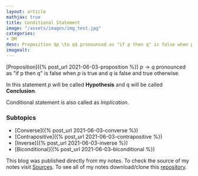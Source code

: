 ```yaml
---
layout: article
mathjax: true
title: Conditional Statement
image: "/assets/images/img_test.jpg"
categories:
- DM
desc: Proposition $p \to q$ pronounced as "if p then q" is false when p is true and q is false and true otherwise. 
imagealt: 
---
```


[Proposition]({% post_url 2021-06-03-proposition %}) $p \to q$ pronounced as "if p then q" is false when *p* is true and *q* is false and true otherwise.


































































































































































































































































































































































In this statement *p* will be called <b>Hypothesis</b> and q will be called <b>Conclusion</b>.

Conditional statement is also called as *Implication*.

### Subtopics
- [Converse]({% post_url 2021-06-03-converse %})
- [Contrapositive]({% post_url 2021-06-03-contrapositive %})
- [Inverse]({% post_url 2021-06-03-inverse %})
- [Biconditional]({% post_url 2021-06-03-biconditional %})

This blog was published directly from my notes.
To check the source of my notes visit [Sources](sources.html).
To see all of my notes download/clone this [repository](https://github.com/bovem/CS).